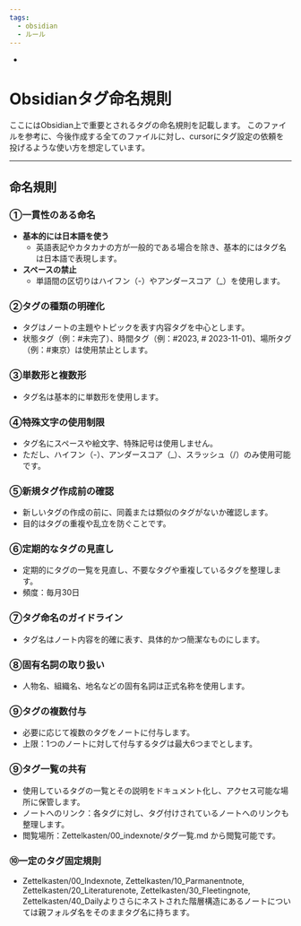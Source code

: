 ```yaml
---
tags:
  - obsidian
  - ルール
---
```

-
# Obsidianタグ命名規則

ここにはObsidian上で重要とされるタグの命名規則を記載します。
このファイルを参考に、今後作成する全てのファイルに対し、cursorにタグ設定の依頼を投げるような使い方を想定しています。

---

## 命名規則

### ①一貫性のある命名
- **基本的には日本語を使う**
  - 英語表記やカタカナの方が一般的である場合を除き、基本的にはタグ名は日本語で表現します。
- **スペースの禁止**
  - 単語間の区切りはハイフン（-）やアンダースコア（_）を使用します。

### ②タグの種類の明確化
- タグはノートの主題やトピックを表す内容タグを中心とします。
- 状態タグ（例：#未完了）、時間タグ（例：#2023, # 2023-11-01)、場所タグ（例：#東京）は使用禁止とします。

### ③単数形と複数形
- タグ名は基本的に単数形を使用します。

### ④特殊文字の使用制限
- タグ名にスペースや絵文字、特殊記号は使用しません。
- ただし、ハイフン（-）、アンダースコア（_）、スラッシュ（/）のみ使用可能です。

### ⑤新規タグ作成前の確認
- 新しいタグの作成の前に、同義または類似のタグがないか確認します。
- 目的はタグの重複や乱立を防ぐことです。

### ⑥定期的なタグの見直し
- 定期的にタグの一覧を見直し、不要なタグや重複しているタグを整理します。
- 頻度：毎月30日

### ⑦タグ命名のガイドライン
- タグ名はノート内容を的確に表す、具体的かつ簡潔なものにします。

### ⑧固有名詞の取り扱い
- 人物名、組織名、地名などの固有名詞は正式名称を使用します。

### ⑨タグの複数付与
- 必要に応じて複数のタグをノートに付与します。
- 上限：1つのノートに対して付与するタグは最大6つまでとします。

### ⑨タグ一覧の共有
- 使用しているタグの一覧とその説明をドキュメント化し、アクセス可能な場所に保管します。
- ノートへのリンク：各タグに対し、タグ付けされているノートへのリンクも整理します。
- 閲覧場所：Zettelkasten/00_indexnote/タグ一覧.md から閲覧可能です。

### ⑩一定のタグ固定規則
- Zettelkasten/00_Indexnote, Zettelkasten/10_Parmanentnote, Zettelkasten/20_Literaturenote, Zettelkasten/30_Fleetingnote, Zettelkasten/40_Dailyよりさらにネストされた階層構造にあるノートについては親フォルダ名をそのままタグ名に持ちます。
